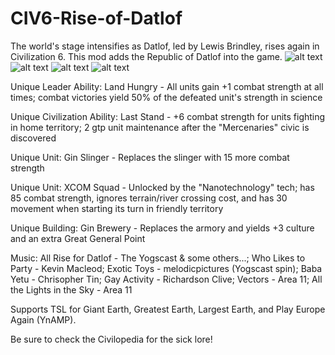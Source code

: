 # CIV6-Rise-of-Datlof
The world's stage intensifies as Datlof, led by Lewis Brindley, rises again in Civilization 6. This mod adds the Republic of Datlof into the game.
![alt text](https://forums.civfanatics.com/attachments/screenshot14-jpg.470596/)
![alt text](https://forums.civfanatics.com/attachments/screenshot13-jpg.470595/)
![alt text](https://forums.civfanatics.com/attachments/screenshot9-jpg.465963/)
![alt text](https://forums.civfanatics.com/attachments/screenshot10-jpg.465964/)

Unique Leader Ability: Land Hungry -
All units gain +1 combat strength at all times; combat victories yield 50% of the defeated unit's strength in science

Unique Civilization Ability: Last Stand -
+6 combat strength for units fighting in home territory; 2 gtp unit maintenance after the "Mercenaries" civic is discovered

Unique Unit: Gin Slinger -
Replaces the slinger with 15 more combat strength

Unique Unit: XCOM Squad -
Unlocked by the "Nanotechnology" tech; has 85 combat strength, ignores terrain/river crossing cost, and has 30 movement when starting its turn in friendly territory

Unique Building: Gin Brewery -
Replaces the armory and yields +3 culture and an extra Great General Point

Music:
All Rise for Datlof - The Yogscast & some others...;
Who Likes to Party - Kevin Macleod;
Exotic Toys - melodicpictures (Yogscast spin);
Baba Yetu - Chrisopher Tin;
Gay Activity - Richardson Clive;
Vectors - Area 11;
All the Lights in the Sky - Area 11

Supports TSL for Giant Earth, Greatest Earth, Largest Earth, and Play Europe Again (YnAMP).

Be sure to check the Civilopedia for the sick lore!
